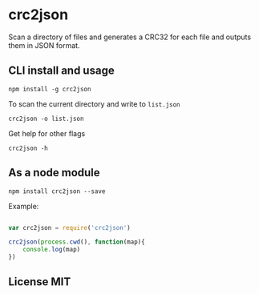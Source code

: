 # crc2json #

Scan a directory of files and generates a CRC32 for each file and outputs them in JSON format.


## CLI install and usage ##

    npm install -g crc2json

To scan the current directory and write to `list.json` 

    crc2json -o list.json

Get help for other flags

    crc2json -h


## As a node module ##

    npm install crc2json --save

Example:

```javascript

var crc2json = require('crc2json')

crc2json(process.cwd(), function(map){
	console.log(map)
})
```

## License MIT ##